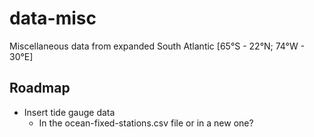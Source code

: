 # data-misc
Miscellaneous data from expanded South Atlantic [65°S - 22°N; 74°W - 30°E]

## Roadmap

* Insert tide gauge data
    * In the ocean-fixed-stations.csv file or in a new one?
